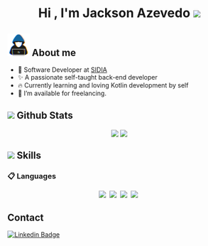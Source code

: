   <h1 align="center"><b>Hi , I'm Jackson Azevedo </b><img src="https://media.giphy.com/media/hvRJCLFzcasrR4ia7z/giphy.gif" width="35"></h1>

## <picture><img src = "https://github.com/0xAbdulKhalid/0xAbdulKhalid/raw/main/assets/mdImages/about_me.gif" width = 50px></picture> **About me**

- :office: Software Developer at [SIDIA](https://sidia.com/)
- :sparkles: A passionate self-taught back-end developer
- :fire: Currently learning and loving Kotlin development by self
- :muscle: I’m available for freelancing.

## <img src="https://media.giphy.com/media/iY8CRBdQXODJSCERIr/giphy.gif" width="35"><b> Github Stats </b>
<div>
<p align="center">
  <a href="https://github.com/jacksonazevedo"  style="text-decoration:none;">
    <img align="center"
        height="150em"
        src="https://github-readme-stats.vercel.app/api?username=raulaguila&show_icons=true&include_all_commits=false&count_private=true&theme=apprentice&hide_border=true&bg_color=0D1117" />
  </a>
  <a href="https://github.com/jacksonazevedo"  style="text-decoration:none;">
  <img align="center"
        height="150em"
        src="https://github-readme-stats.vercel.app/api/top-langs?username=jacksonazevedo&show_icons=true&include_all_commits=true&count_private=true&theme=apprentice&hide_border=true&bg_color=0D1117&layout=compact" />
  </a>
</p>
</div>


## <img src="https://media2.giphy.com/media/QssGEmpkyEOhBCb7e1/giphy.gif?cid=ecf05e47a0n3gi1bfqntqmob8g9aid1oyj2wr3ds3mg700bl&rid=giphy.gif" width ="25"><b> Skills</b>
### :clipboard: Languages
<div align="center">
  
![](https://img.shields.io/badge/-C-0D1117?style=flat&logo=c&logoColor=A8B9CC&labelColor=0D1117)&nbsp;
![](https://img.shields.io/badge/-Delphi-0D1117?style=flat&logo=delphi&logoColor=B22222&labelColor=0D1117)&nbsp;
![](https://img.shields.io/badge/-Java-0D1117?style=flat&logo=openjdk&logoColor=FFA518&labelColor=0D1117)&nbsp;
![](https://img.shields.io/badge/kotlin-%237F52FF.svg?style=flat&logo=kotlin&logoColor=FFFFFF&labelColor=0D1117)&nbsp;


</div>

## Contact
[![Linkedin Badge](https://img.shields.io/badge/-Jackson%20Azevedo-000000?style=flat-square&logo=Linkedin&logoColor=white&link=https://www.linkedin.com/in/jacksonnazevedo/)](https://www.linkedin.com/in/jacksonnazevedo/)
